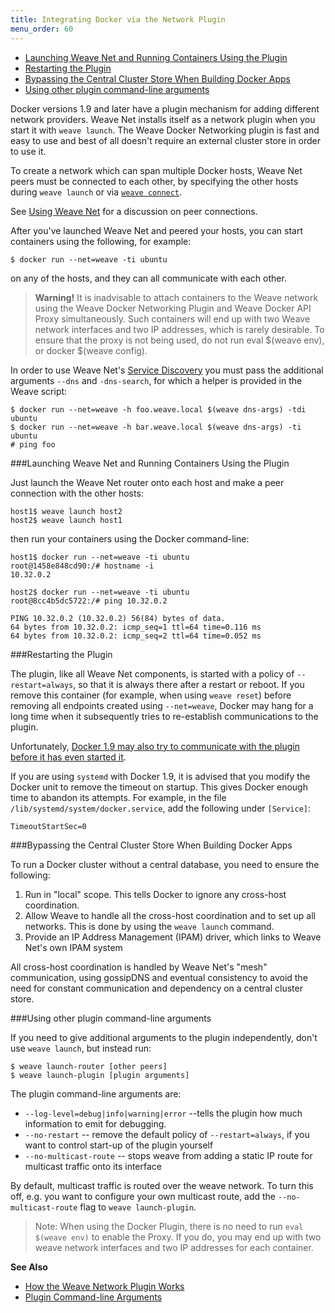 ```yaml
---
title: Integrating Docker via the Network Plugin
menu_order: 60
---
```


 * [Launching Weave Net and Running Containers Using the Plugin](#launching)
 * [Restarting the Plugin](#restarting)
 * [Bypassing the Central Cluster Store When Building Docker Apps](#cluster-store)
 * [Using other plugin command-line arguments](#plugin-args)

Docker versions 1.9 and later have a plugin mechanism for adding
different network providers. Weave Net installs itself as a network plugin
when you start it with `weave launch`. The Weave Docker Networking plugin is fast and easy to use and 
best of all doesn't require an external cluster store in order to use it.  

To create a network which can span multiple Docker hosts, Weave Net peers must be connected to each other, by specifying the other hosts during `weave launch` or via
[`weave connect`](/site/using-weave/finding-adding-hosts-dynamically.md).

See [Using Weave Net](/site/using-weave.md#peer-connections) for a discussion on peer connections. 

After you've launched Weave Net and peered your hosts,  you can start containers using the following, for example:

    $ docker run --net=weave -ti ubuntu

on any of the hosts, and they can all communicate with each other.

>**Warning!** It is inadvisable to attach containers to the Weave network using the Weave Docker Networking Plugin and Weave Docker API Proxy simultaneously. Such containers will end up with two Weave network interfaces and two IP addresses, which is rarely desirable. To ensure that the proxy is not being used, do not run eval $(weave env), or docker $(weave config).

In order to use Weave Net's [Service Discovery](/site/weavedns.md) you
must pass the additional arguments `--dns` and `-dns-search`, for
which a helper is provided in the Weave script:

    $ docker run --net=weave -h foo.weave.local $(weave dns-args) -tdi ubuntu
    $ docker run --net=weave -h bar.weave.local $(weave dns-args) -ti ubuntu
    # ping foo


###<a name="launching"></a>Launching Weave Net and Running Containers Using the Plugin

Just launch the Weave Net router onto each host and make a peer connection with the other hosts:

    host1$ weave launch host2
    host2$ weave launch host1

then run your containers using the Docker command-line:

    host1$ docker run --net=weave -ti ubuntu
    root@1458e848cd90:/# hostname -i
    10.32.0.2

    host2$ docker run --net=weave -ti ubuntu
    root@8cc4b5dc5722:/# ping 10.32.0.2

    PING 10.32.0.2 (10.32.0.2) 56(84) bytes of data.
    64 bytes from 10.32.0.2: icmp_seq=1 ttl=64 time=0.116 ms
    64 bytes from 10.32.0.2: icmp_seq=2 ttl=64 time=0.052 ms


###<a name="restarting"></a>Restarting the Plugin

The plugin, like all Weave Net components, is started with a policy of `--restart=always`, so that it is always there after a restart or reboot. If you remove this container (for example, when using `weave reset`) before removing all endpoints created using `--net=weave`, Docker may hang for a long time when it subsequently tries to re-establish communications to the plugin.

Unfortunately, [Docker 1.9 may also try to communicate with the plugin before it has even started it](https://github.com/docker/libnetwork/issues/813).

If you are using `systemd` with Docker 1.9, it is advised that you modify the Docker unit to remove the timeout on startup. This gives Docker enough time to abandon its attempts. For example, in the file `/lib/systemd/system/docker.service`, add the following under `[Service]`:

    TimeoutStartSec=0

###<a name="cluster-store"></a>Bypassing the Central Cluster Store When Building Docker Apps

To run a Docker cluster without a central database, you need to ensure the following:

 1. Run in "local" scope. This tells Docker to ignore any cross-host coordination.
 2. Allow Weave to handle all the cross-host coordination and to set up all networks. This is done by using the `weave launch` command.
 3. Provide an IP Address Management (IPAM) driver, which links to Weave Net's own IPAM system

All cross-host coordination is handled by Weave Net's "mesh" communication, using gossipDNS and eventual consistency to avoid the need for constant communication and dependency on a central cluster store.


###<a name="plugin-args"></a>Using other plugin command-line arguments

If you need to give additional arguments to the plugin independently, don't
use `weave launch`, but instead run:

    $ weave launch-router [other peers]
    $ weave launch-plugin [plugin arguments]

The plugin command-line arguments are:

 * `--log-level=debug|info|warning|error` --tells the plugin
   how much information to emit for debugging.
 * `--no-restart` -- remove the default policy of `--restart=always`, if
   you want to control start-up of the plugin yourself
 * `--no-multicast-route` -- stops weave from adding a static IP route for
   multicast traffic onto its interface

By default, multicast traffic is routed over the weave network.
To turn this off, e.g. you want to configure your own multicast
route, add the `--no-multicast-route` flag to `weave launch-plugin`.


>Note: When using the Docker Plugin, there is no need to run `eval
 $(weave env)` to enable the Proxy. If you do, you may end up with two
 weave network interfaces and two IP addresses for each container.

**See Also**

 * [How the Weave Network Plugin Works](/site/plugin/plugin-how-it-works.md)
 * [Plugin Command-line Arguments](/site/plugin/plug-in-command-line.md)
 

